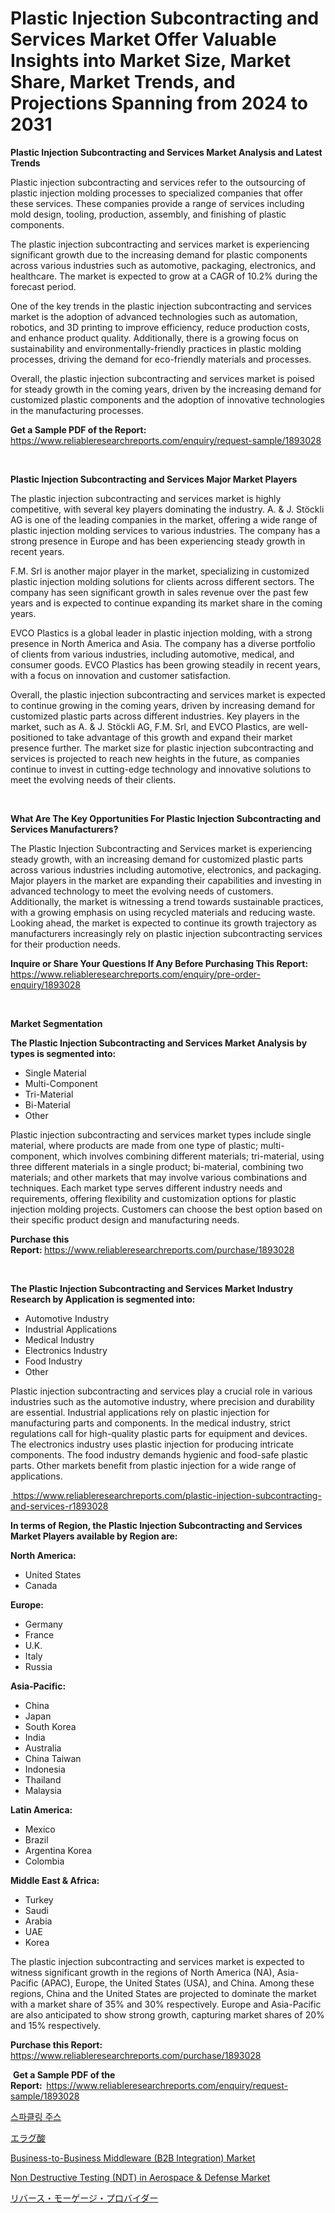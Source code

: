 <p><h1>Plastic Injection Subcontracting and Services Market Offer Valuable Insights into Market Size, Market Share, Market Trends, and Projections Spanning from 2024 to 2031</h1></p><p><strong>Plastic Injection Subcontracting and Services Market Analysis and Latest Trends</strong></p>
<p><p>Plastic injection subcontracting and services refer to the outsourcing of plastic injection molding processes to specialized companies that offer these services. These companies provide a range of services including mold design, tooling, production, assembly, and finishing of plastic components.</p><p>The plastic injection subcontracting and services market is experiencing significant growth due to the increasing demand for plastic components across various industries such as automotive, packaging, electronics, and healthcare. The market is expected to grow at a CAGR of 10.2% during the forecast period.</p><p>One of the key trends in the plastic injection subcontracting and services market is the adoption of advanced technologies such as automation, robotics, and 3D printing to improve efficiency, reduce production costs, and enhance product quality. Additionally, there is a growing focus on sustainability and environmentally-friendly practices in plastic molding processes, driving the demand for eco-friendly materials and processes.</p><p>Overall, the plastic injection subcontracting and services market is poised for steady growth in the coming years, driven by the increasing demand for customized plastic components and the adoption of innovative technologies in the manufacturing processes.</p></p>
<p><strong>Get a Sample PDF of the Report:&nbsp;</strong> <a href="https://www.reliableresearchreports.com/enquiry/request-sample/1893028">https://www.reliableresearchreports.com/enquiry/request-sample/1893028</a></p>
<p>&nbsp;</p>
<p><strong>Plastic Injection Subcontracting and Services Major Market Players</strong></p>
<p><p>The plastic injection subcontracting and services market is highly competitive, with several key players dominating the industry. A. & J. Stöckli AG is one of the leading companies in the market, offering a wide range of plastic injection molding services to various industries. The company has a strong presence in Europe and has been experiencing steady growth in recent years.</p><p>F.M. Srl is another major player in the market, specializing in customized plastic injection molding solutions for clients across different sectors. The company has seen significant growth in sales revenue over the past few years and is expected to continue expanding its market share in the coming years.</p><p>EVCO Plastics is a global leader in plastic injection molding, with a strong presence in North America and Asia. The company has a diverse portfolio of clients from various industries, including automotive, medical, and consumer goods. EVCO Plastics has been growing steadily in recent years, with a focus on innovation and customer satisfaction.</p><p>Overall, the plastic injection subcontracting and services market is expected to continue growing in the coming years, driven by increasing demand for customized plastic parts across different industries. Key players in the market, such as A. & J. Stöckli AG, F.M. Srl, and EVCO Plastics, are well-positioned to take advantage of this growth and expand their market presence further. The market size for plastic injection subcontracting and services is projected to reach new heights in the future, as companies continue to invest in cutting-edge technology and innovative solutions to meet the evolving needs of their clients.</p></p>
<p>&nbsp;</p>
<p><strong>What Are The Key Opportunities For Plastic Injection Subcontracting and Services Manufacturers?</strong></p>
<p><p>The Plastic Injection Subcontracting and Services market is experiencing steady growth, with an increasing demand for customized plastic parts across various industries including automotive, electronics, and packaging. Major players in the market are expanding their capabilities and investing in advanced technology to meet the evolving needs of customers. Additionally, the market is witnessing a trend towards sustainable practices, with a growing emphasis on using recycled materials and reducing waste. Looking ahead, the market is expected to continue its growth trajectory as manufacturers increasingly rely on plastic injection subcontracting services for their production needs.</p></p>
<p><strong>Inquire or Share Your Questions If Any Before Purchasing This Report:</strong> <a href="https://www.reliableresearchreports.com/enquiry/pre-order-enquiry/1893028">https://www.reliableresearchreports.com/enquiry/pre-order-enquiry/1893028</a></p>
<p>&nbsp;</p>
<p><strong>Market Segmentation</strong></p>
<p><strong>The Plastic Injection Subcontracting and Services Market Analysis by types is segmented into:</strong></p>
<p><ul><li>Single Material</li><li>Multi-Component</li><li>Tri-Material</li><li>Bi-Material</li><li>Other</li></ul></p>
<p><p>Plastic injection subcontracting and services market types include single material, where products are made from one type of plastic; multi-component, which involves combining different materials; tri-material, using three different materials in a single product; bi-material, combining two materials; and other markets that may involve various combinations and techniques. Each market type serves different industry needs and requirements, offering flexibility and customization options for plastic injection molding projects. Customers can choose the best option based on their specific product design and manufacturing needs.</p></p>
<p><strong>Purchase this Report:&nbsp;</strong><a href="https://www.reliableresearchreports.com/purchase/1893028">https://www.reliableresearchreports.com/purchase/1893028</a></p>
<p>&nbsp;</p>
<p><strong>The Plastic Injection Subcontracting and Services Market Industry Research by Application is segmented into:</strong></p>
<p><ul><li>Automotive Industry</li><li>Industrial Applications</li><li>Medical Industry</li><li>Electronics Industry</li><li>Food Industry</li><li>Other</li></ul></p>
<p><p>Plastic injection subcontracting and services play a crucial role in various industries such as the automotive industry, where precision and durability are essential. Industrial applications rely on plastic injection for manufacturing parts and components. In the medical industry, strict regulations call for high-quality plastic parts for equipment and devices. The electronics industry uses plastic injection for producing intricate components. The food industry demands hygienic and food-safe plastic parts. Other markets benefit from plastic injection for a wide range of applications.</p></p>
<p><a href="https://www.reliableresearchreports.com/plastic-injection-subcontracting-and-services-r1893028">&nbsp;https://www.reliableresearchreports.com/plastic-injection-subcontracting-and-services-r1893028</a></p>
<p><strong>In terms of Region, the Plastic Injection Subcontracting and Services Market Players available by Region are:</strong></p>
<p>
    <p> <strong> North America: </strong>
        <ul>
            <li>United States</li>
            <li>Canada</li>
        </ul>
        </p> 
    <p> <strong> Europe: </strong>
        <ul>
            <li>Germany</li>
            <li>France</li>
            <li>U.K.</li>
            <li>Italy</li>
            <li>Russia</li>
        </ul>
        </p> 
    <p> <strong> Asia-Pacific: </strong>
        <ul>
            <li>China</li>
            <li>Japan</li>
            <li>South Korea</li>
            <li>India</li>
            <li>Australia</li>
            <li>China Taiwan</li>
            <li>Indonesia</li>
            <li>Thailand</li>
            <li>Malaysia</li>
        </ul>
        </p> 
    <p> <strong> Latin America: </strong>
        <ul>
            <li>Mexico</li>
            <li>Brazil</li>
            <li>Argentina Korea</li>
            <li>Colombia</li>
        </ul>
        </p> 
    <p> <strong> Middle East & Africa: </strong>
        <ul>
            <li>Turkey</li>
            <li>Saudi</li>
            <li>Arabia</li>
            <li>UAE</li>
            <li>Korea</li>
        </ul>
    </p>
    </p>
<p><p>The plastic injection subcontracting and services market is expected to witness significant growth in the regions of North America (NA), Asia-Pacific (APAC), Europe, the United States (USA), and China. Among these regions, China and the United States are projected to dominate the market with a market share of 35% and 30% respectively. Europe and Asia-Pacific are also anticipated to show strong growth, capturing market shares of 20% and 15% respectively.</p></p>
<p><strong>Purchase this Report: </strong><a href="https://www.reliableresearchreports.com/purchase/1893028">https://www.reliableresearchreports.com/purchase/1893028</a></p>
<p>&nbsp;<strong>Get a Sample PDF of the Report:&nbsp;&nbsp;</strong><a href="https://www.reliableresearchreports.com/enquiry/request-sample/1893028">https://www.reliableresearchreports.com/enquiry/request-sample/1893028</a></p>
<p><strong></strong></p>
<p><p><a href="https://github.com/durgin521/Market-Research-Report-List-1/blob/main/197355761801.md">스파클링 주스</a></p><p><a href="https://medium.com/@abdielkilback/%E3%82%A8%E3%83%A9%E3%82%B8%E3%83%83%E3%82%AF%E9%85%B8%E5%B8%82%E5%A0%B4-%E7%AB%B6%E4%BA%89%E5%88%86%E6%9E%90-%E5%B8%82%E5%A0%B4%E5%8B%95%E5%90%91%E3%81%8A%E3%82%88%E3%81%B32031%E5%B9%B4%E3%81%BE%E3%81%A7%E3%81%AE%E4%BA%88%E6%B8%AC-549e8be5ec8b">エラグ酸</a></p><p><a href="https://github.com/timeliteaut/Market-Research-Report-List-2/blob/main/business-to-business-middleware-b2b-integration-market.md">Business-to-Business Middleware (B2B Integration) Market</a></p><p><a href="https://github.com/seekum/Market-Research-Report-List-2/blob/main/non-destructive-testing-ndt-in-aerospace-defense-market.md">Non Destructive Testing (NDT) in Aerospace & Defense Market</a></p><p><a href="https://medium.com/@rodhoppe07/%E9%80%86%E3%83%A2%E3%83%BC%E3%82%B2%E3%83%BC%E3%82%B8%E3%83%97%E3%83%AD%E3%83%90%E3%82%A4%E3%83%80%E3%83%BC%E5%B8%82%E5%A0%B4%E5%88%86%E6%9E%90-%E3%81%9D%E3%81%AEcagr-%E5%B8%82%E5%A0%B4%E3%82%BB%E3%82%B0%E3%83%A1%E3%83%B3%E3%83%86%E3%83%BC%E3%82%B7%E3%83%A7%E3%83%B3-%E3%81%8A%E3%82%88%E3%81%B3%E3%82%B0%E3%83%AD%E3%83%BC%E3%83%90%E3%83%AB%E7%94%A3%E6%A5%AD%E6%A6%82%E8%A6%81-637181fad5b9">リバース・モーゲージ・プロバイダー</a></p></p>